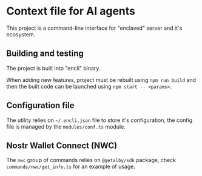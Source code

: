 # Context file for AI agents

This project is a command-line interface for "enclaved" server and it's ecosystem. 

## Building and testing

The project is built into "encli" binary. 

When adding new features, project must be rebuilt using `npm run build` and then the built code can be launched using `npm start -- <params>`.

## Configuration file

The utility relies on `~/.encli.json` file to store it's configuration, the config file is managed by the `modules/conf.ts` module. 

## Nostr Wallet Connect (NWC)

The `nwc` group of commands relies on `@getalby/sdk` package, check `commands/nwc/get_info.ts` for an example of usage.